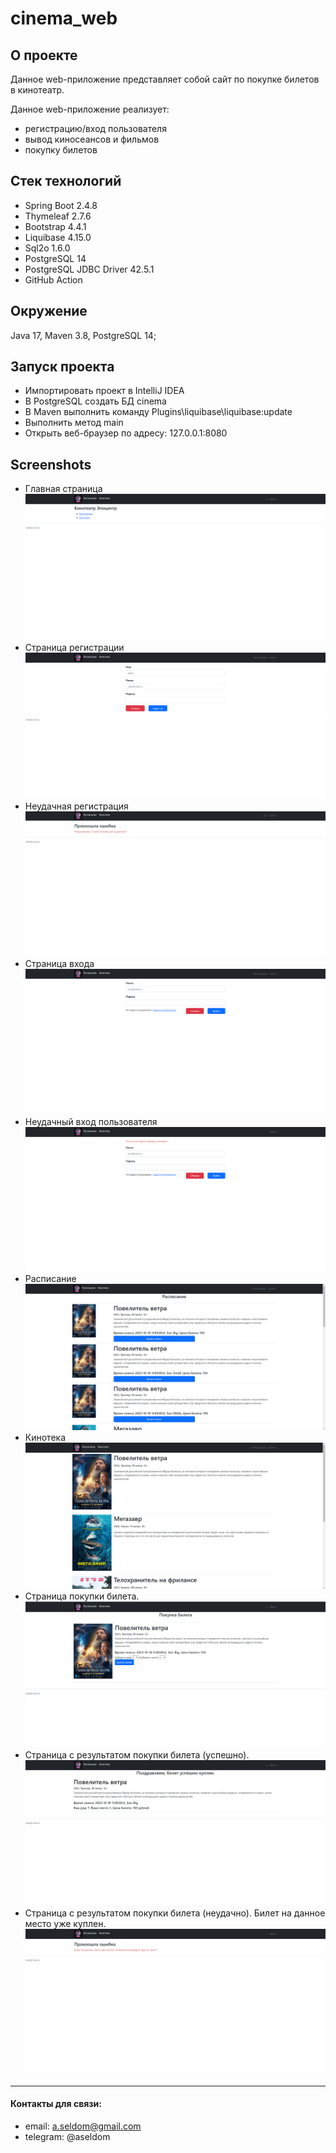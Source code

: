 # cinema_web

## О проекте

Данное web-приложение представляет собой сайт по покупке билетов в кинотеатр.

Данное web-приложение реализует:
- регистрацию/вход пользователя
- вывод киносеансов и фильмов
- покупку билетов

## Стек технологий
* Spring Boot 2.4.8
* Thymeleaf 2.7.6
* Bootstrap 4.4.1
* Liquibase 4.15.0
* Sql2o 1.6.0
* PostgreSQL 14
* PostgreSQL JDBC Driver 42.5.1
* GitHub Action

## Окружение 
Java 17, Maven 3.8, PostgreSQL 14;

## Запуск проекта
- Импортировать проект в IntelliJ IDEA
- В PostgreSQL создать БД cinema
- В Maven выполнить команду Plugins\liquibase\liquibase:update
- Выполнить метод main
- Открыть веб-браузер по адресу: 127.0.0.1:8080

## Screenshots
- Главная страница
![](/img/main_page.png)
- Страница регистрации
![](/img/signup.png)
- Неудачная регистрация
![](/img/signup_error.png)
- Страница входа
![](/img/login.png)
- Неудачный вход пользователя
![](/img/login_error.png)
- Расписание
![](/img/schedule.png)
- Кинотека
![](/img/movies.png)
- Страница покупки билета.
![](/img/buy_ticket.png)
- Страница с результатом покупки билета (успешно).
![](/img/buy_ticket_successfully.png)
- Страница с результатом покупки билета (неудачно). Билет на данное место уже куплен.
![](/img/buy_ticket_error.png)

---
#### Контакты для связи:
* email: a.seldom@gmail.com
* telegram: @aseldom
